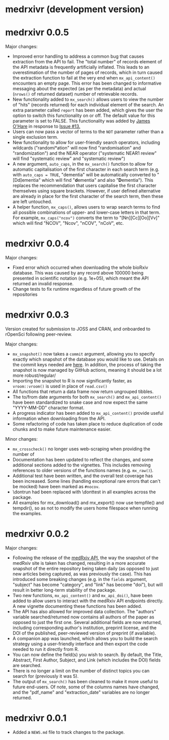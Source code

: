 # medrxivr (development version)

# medrxivr 0.0.5

Major changes:

* Improved error handling to address a common bug that causes extraction from the API to fail. The "total number" of records element of the API metadata is frequently artificially inflated. This leads to an overestimation of the number of pages of records, which in turn caused the extraction function to fail at the very end when `mx_api_content()` encounters an empty page. This error has been changed to informative messaging about the expected (as per the metadata) and actual (`nrows()` of returned dataset) number of retrievable records.
* New functionality added to `mx_search()` allows users to view the number of "hits" (records returned) for each individual element of the search. An extra parameter called `report` has been added, which gives the user the option to switch this functionality on or off. The default value for this parameter is set to FALSE. This functionality was added by [James O'Hare](https://github.com/jamesohare1) in response to [Issue #13.](https://github.com/ropensci/medrxivr/issues/13)
* Users can now pass a vector of terms to the `NOT` parameter rather than a single exclusion term.
* New functionality to allow for user-friendly search operators, including wildcards ("randomi*ation" will now find "randomisation" and "randomization") and the NEAR operator ("systematic NEAR1 review" will find "systematic review" and "systematic _<any-other-word>_ review")
* A new argument, `auto_caps`, in the `mx_search()` function to allow for automatic capitalisation of the first character in each search term (e.g. with `auto_caps = TRUE`, "dementia" will be automatically converted to "[Dd]ementia" which will find "**d**ementia" and also "**D**ementia"). This replaces the recommendation that users capitalise the first character themselves using square brackets. However, if user defined alternative are already in place for the first character of the search term, then these are left untouched.
* A helper function, `mx_caps()`, allows users to wrap search terms to find all possible combinations of upper- and lower-case letters in that term. For example, `mx_caps("ncov")` converts the term to "[Nn][Cc][Oo][Vv]" which will find "NCOV", "Ncov", "nCOV", "nCoV", etc.

# medrxivr 0.0.4

Major changes:

* Fixed error which occurred when downloading the whole bioRxiv database. This was caused by any record above 100000 being presented in scientific notation (e.g. 1e+05), which meant the API returned an invalid response.
* Change tests to fix runtime regardless of future growth of the repositories

# medrxivr 0.0.3

Version created for submission to JOSS and CRAN, and onboarded to rOpenSci following peer-review. 

Major changes:

* `mx_snapshot()` now takes a `commit` argument, allowing you to specify exactly which snapshot of the database you would like to use. Details on the commit keys needed are [here](https://github.com/mcguinlu/medrxivr-data/commits/master/snapshot.csv). In addition, the process of taking the snapshot is now managed by GitHub actions, meaning it should be a lot more robust/regular/
* Importing the snapshot to R is now significantly faster, as `vroom::vroom()` is used in place of `read.csv()`
* All functions that return a data frame now return ungrouped tibbles.
* The  to/from date arguments for both `mx_search()` and `mx_api_content()` have been standardized to snake case and now expect the same "YYYY-MM-DD" character format.
* A progress indicator has been added to `mx_api_content()` provide useful information when downloading from the API.
* Some refactoring of code has taken place to reduce duplication of code chunks and to make future maintenance easier.

Minor changes:

* `mx_crosscheck()` no longer uses web-scraping when providing the number of 
* Documentation has been updated to reflect the changes, and some additional sections added to the vignettes. This includes removing references to older versions of the functions names (e.g. `mx_raw()`).
* Additional test have been written, and the overall test coverage has been increased. Some lines (handling exceptional rare errors that can't be mocked) have been marked as `#nocov`.
* \dontrun had been replaced with \donttest in all examples across the package. 
* All examples for mx_download() and mx_export() now use tempfile() and tempdir(), so as not to modify the users home filespace when running the examples.




# medrxivr 0.0.2

Major changes:  

* Following the release of the [medRxiv API](https://api.biorxiv.org/), the way the snapshot of the medRxiv site is taken has changed, resulting in a more accurate snapshot of the entire repository being taken daily (as opposed to just new articles being captured, as was previously the case). This has introduced some breaking changes (e.g. in the `fields` argument, "subject" has become "category", and "link" has become "doi"), but will result in better long-term stability of the package.
* Two new functions, `mx_api_content()` and `mx_api_doi()`, have been added to allow users to interact with the medRxiv API endpoints directly. A new vignette documenting these functions has been added. 
* The API has also allowed for improved data collection. The "authors" variable searched/returned now contains all authors of the paper as opposed to just the first one. Several additional fields are now returned, including corresponding author's institution, preprint license, and the DOI of the published, peer-reviewed version of preprint (if available).
* A companion app was launched, which allows you to build the search strategy using a user-friendly interface and then export the code needed to run it directly from R. 
* You can now define the field(s) you wish to search. By default, the Title, Abstract, First Author, Subject, and Link (which includes the DOI) fields are searched. 
* There is no longer a limit on the number of distinct topics you can search for (previously it was 5).
* The output of `mx_search()` has been cleaned to make it more useful to future end-users. Of note, some of the columns names have changed, and the "pdf_name" and "extraction_date" variables are no longer returned.


# medrxivr 0.0.1

* Added a `NEWS.md` file to track changes to the package.
